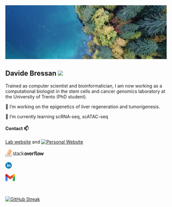 <img alt="alt_text" width="1000px" src="banner_tovel_drone.jpg" />


## Davide Bressan  ![](https://komarev.com/ghpvc/?username=DavideBrex)

Trained as computer scientist and bioinformatician, I am now working as a computational biologist in the stem cells and cancer genomics laboratory at the University of Trento (PhD student). 

🔭 I’m working on the epigenetics of liver regeneration and tumorigenesis. 

🌱 I’m currently learning scRNA-seq, scATAC-seq

#### Contact 📫
[Lab website](https://www.cibio.unitn.it/956/laboratory-of-stem-cells-and-cancer-genomics) and [![Personal Website]()]( https://davidebrex.github.io/)


[<img alt="alt_text" width="120px" src="logo-stackoverflow.png" />](https://stackoverflow.com/users/13328010/davidebrex?tab=profile)

[<img alt="alt_text" width="20px" src="linkedin_logo.png" />](https://www.linkedin.com/in/davide-bressan/) 

 [<img src="logo_gmail.png" alt="Unitn logo" width="30" /> ](mailto:davide.bressan-1@unitn.it)


&nbsp;

[![GitHub Streak](https://streak-stats.demolab.com?user=DavideBrex)](https://git.io/streak-stats)






